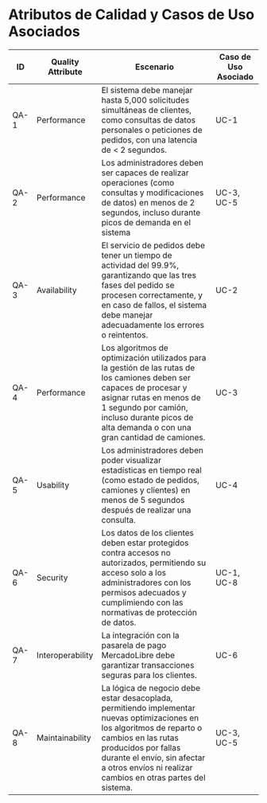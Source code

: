 # Atributos de Calidad y Casos de Uso Asociados

| **ID**   | **Quality Attribute**   | **Escenario**                                                                                                                                | **Caso de Uso Asociado** |
|----------|-------------------------|---------------------------------------------------------------------------------------------------------------------------------------------|--------------------------|
| QA-1     | Performance             | El sistema debe manejar hasta 5,000 solicitudes simultáneas de clientes, como consultas de datos personales o peticiones de pedidos, con una latencia de < 2 segundos. | UC-1               |
| QA-2     | Performance             | Los administradores deben ser capaces de realizar operaciones (como consultas y modificaciones de datos) en menos de 2 segundos, incluso durante picos de demanda en el sistema          | UC-3, UC-5               |
| QA-3     | Availability            | El servicio de pedidos debe tener un tiempo de actividad del 99.9%, garantizando que las tres fases del pedido se procesen correctamente, y en caso de fallos, el sistema debe manejar adecuadamente los errores o reintentos.   | UC-2                     |
| QA-4     | Performance             | Los algoritmos de optimización utilizados para la gestión de las rutas de los camiones deben ser capaces de procesar y asignar rutas en menos de 1 segundo por camión, incluso durante picos de alta demanda o con una gran cantidad de camiones. | UC-3                     |
| QA-5     | Usability               | Los administradores deben poder visualizar estadísticas en tiempo real (como estado de pedidos, camiones y clientes) en menos de 5 segundos después de realizar una consulta.             | UC-4                     |
| QA-6     | Security                | Los datos de los clientes deben estar protegidos contra accesos no autorizados, permitiendo su acceso solo a los administradores con los permisos adecuados y cumplimiendo con las normativas de protección de datos.    | UC-1, UC-8               |
| QA-7     | Interoperability        | La integración con la pasarela de pago MercadoLibre debe garantizar transacciones seguras para los clientes.                                                  | UC-6                     |
| QA-8     | Maintainability         | La lógica de negocio debe estar desacoplada, permitiendo implementar nuevas optimizaciones en los algoritmos de reparto o cambios en las rutas producidos por fallas durante el envío, sin afectar a otros envíos ni realizar cambios en otras partes del sistema. | UC-3, UC-5               |
